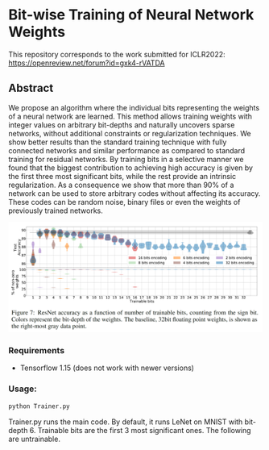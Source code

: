 # Bit-wise Training of Neural Network Weights



This repository corresponds to the work submitted for ICLR2022: https://openreview.net/forum?id=gxk4-rVATDA



## Abstract

We propose an algorithm where the individual bits representing the weights of a neural network are learned. 
This method allows training weights with integer values on arbitrary bit-depths and naturally uncovers sparse 
networks, without additional constraints or regularization techniques. We show better results than the standard 
training technique with fully connected networks and similar performance as compared to standard training for 
residual networks. By training bits in a selective manner we found that the biggest contribution to achieving 
high accuracy is given by the first three most significant bits, while the rest provide an intrinsic 
regularization. As a consequence we show that more than 90% of a network can be used to store arbitrary codes 
without affecting its accuracy. These codes can be random noise, binary files or even the weights of 
previously trained networks.


![plot](images/Figure7.png)


### Requirements
- Tensorflow 1.15 (does not work with newer versions)


### Usage:

```markdown
python Trainer.py
```

Trainer.py runs the main code. By default, it runs LeNet on MNIST with bit-depth 6. 
Trainable bits are the first 3 most significant ones. The following are untrainable.


